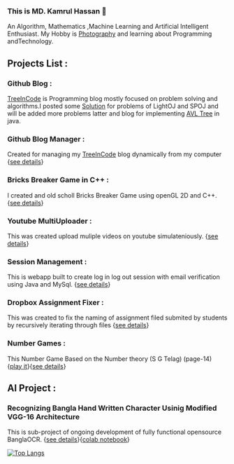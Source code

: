 ### This is MD. Kamrul Hassan 👋
An Algorithm, Mathematics ,Machine Learning and Artificial Intelligent Enthusiast. My Hobby is [Photography](https://sites.google.com/view/kamrul1157024/photography) and learning about Programming andTechnology.
## Projects List :
### Github Blog : 
   [TreeInCode](https://kamrul1157024.github.io/) is Programming blog mostly focused on problem solving and algorithms.I posted some [Solution](https://kamrul1157024.github.io/Solution_Searcher/output.html) for problems of LightOJ and SPOJ and will be added more problems latter and blog for implementing [AVL Tree](https://kamrul1157024.github.io/tutorials/Avl%20tree/avl_tree.html) in java.

### Github Blog Manager :  
   Created for managing my [TreeInCode](https://kamrul1157024.github.io/) blog dynamically from my computer
   {[see details](https://github.com/kamrul1157024/Blog-Management)}
   
### Bricks Breaker Game in C++ :
   I created and old scholl Bricks Breaker Game using openGL 2D and C++. 
   {[see details](https://github.com/kamrul1157024/bircks_breaker_using_c)}
   
### Youtube MultiUploader : 
   This was created upload muliple videos on youtube simulateniously. 
   {[see details](https://github.com/kamrul1157024/tubeUpload)}
   
### Session Management : 
   This is webapp built to create log in log out session with email verification using Java and MySql.
   {[see details](https://github.com/kamrul1157024/JAVASeverlet)}
### Dropbox Assignment Fixer :
   This was created to fix the naming of assignment filed submited by students by recursively iterating through files 
   {[see details](https://github.com/kamrul1157024/Dropbox_AssignmentFixer)}
### Number Games : 
  This Number Game Based on the Number theory (S G Telag) (page-14)     {[play it](https://sites.google.com/view/kamrul1157024/fun/numbergame)}{[see details](https://github.com/kamrul1157024/NumberGame)}
## AI Project :
### Recognizing Bangla Hand Written Character Usinig Modified VGG-16 Architecture 
This is sub-project of ongoing development of fully functional opensource BanglaOCR. 
{[see details](https://sites.google.com/view/kamrul1157024/projects/ai/bangla-character-recognition)}{[colab notebook](https://colab.research.google.com/drive/1sGOqpF5XOfQ9-6xuigj21zmv6tLJ2a2j#scrollTo=fqkyssD-kU_T&uniqifier=4)}


[![Top Langs](https://github-readme-stats.vercel.app/api/top-langs/?username=kamrul1157024&langs_count=8&hide=html,css&layout=compact)](https://github.com/kamrul1157024/github-readme-stats)
